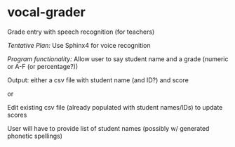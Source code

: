 # vocal-grader
Grade entry with speech recognition (for teachers)

*Tentative Plan:*
Use Sphinx4 for voice recognition

*Program functionality:*
Allow user to say student name and a grade (numeric or A-F (or percentage?))

Output: either a csv file with student name (and ID?) and score

or

Edit existing csv file (already populated with student names/IDs) to update scores

User will have to provide list of student names (possibly w/ generated phonetic spellings)
